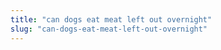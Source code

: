```yaml
---
title: "can dogs eat meat left out overnight"
slug: "can-dogs-eat-meat-left-out-overnight"
---
```


